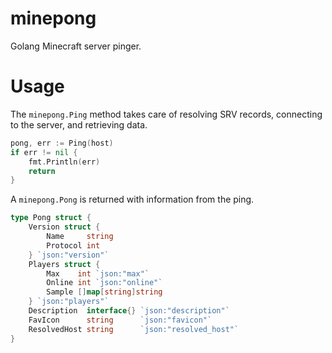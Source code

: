 # minepong

Golang Minecraft server pinger.

# Usage

The `minepong.Ping` method takes care of resolving SRV records, connecting to
the server, and retrieving data.

```go
pong, err := Ping(host)
if err != nil {
    fmt.Println(err)
    return
}
```

A `minepong.Pong` is returned with information from the ping.

```go
type Pong struct {
    Version struct {
        Name     string
        Protocol int
    } `json:"version"`
    Players struct {
        Max    int `json:"max"`
        Online int `json:"online"`
        Sample []map[string]string
    } `json:"players"`
    Description  interface{} `json:"description"`
    FavIcon      string      `json:"favicon"`
    ResolvedHost string      `json:"resolved_host"`
}
```
